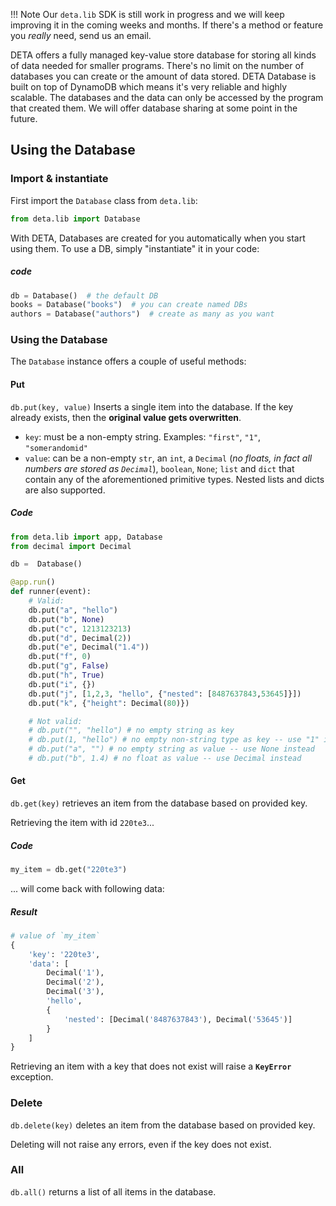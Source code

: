 !!! Note
    Our `deta.lib` SDK is still work in progress and we will keep improving it in the coming weeks and months.
    If there's a method or feature you _really_ need, send us an email.

DETA offers a fully managed key-value store database for storing all kinds of data needed for smaller programs.
There's no limit on the number of databases you can create or the amount of data stored.
DETA Database is built on top of DynamoDB which means it's very reliable and highly scalable. The databases and the data can only be accessed by the program that created them. We will offer database sharing at some point in the future.

## Using the Database

### Import & instantiate

First import the `Database` class from `deta.lib`:

```python
from deta.lib import Database
```

With DETA, Databases are created for you automatically when you start using them.
To use a DB, simply "instantiate" it in your code:


##### code
```python
db = Database()  # the default DB
books = Database("books")  # you can create named DBs
authors = Database("authors")  # create as many as you want
```

### Using the Database

The `Database` instance offers a couple of useful methods:
#### Put

`db.put(key, value)` Inserts a single item into the database. If the key already exists, then the **original value gets overwritten**.

* `key`: must be a non-empty string. Examples: `"first"`, `"1"`, `"somerandomid"`
* `value`: can be a non-empty `str`, an `int`, a `Decimal` (*no floats, in fact all numbers are stored as `Decimal`*), `boolean`, `None`; `list` and `dict` that contain any of the aforementioned primitive types. Nested lists and dicts are also supported.


##### Code

```python
from deta.lib import app, Database
from decimal import Decimal

db =  Database()

@app.run()
def runner(event):
    # Valid:
    db.put("a", "hello")
    db.put("b", None)
    db.put("c", 1213123213)
    db.put("d", Decimal(2))
    db.put("e", Decimal("1.4"))
    db.put("f", 0)
    db.put("g", False)
    db.put("h", True)
    db.put("i", {})
    db.put("j", [1,2,3, "hello", {"nested": [8487637843,53645]}])
    db.put("k", {"height": Decimal(80)})

    # Not valid:
    # db.put("", "hello") # no empty string as key
    # db.put(1, "hello") # no empty non-string type as key -- use "1" instead
    # db.put("a", "") # no empty string as value -- use None instead
    # db.put("b", 1.4) # no float as value -- use Decimal instead
```

#### Get


`db.get(key)` retrieves an item from the database based on provided key.

Retrieving the item with id `220te3`...
##### Code
```python
my_item = db.get("220te3")
```

... will come back with following data:
##### Result
```python
# value of `my_item`
{
    'key': '220te3',
    'data': [
        Decimal('1'),
        Decimal('2'),
        Decimal('3'),
        'hello',
        {
            'nested': [Decimal('8487637843'), Decimal('53645')]
        }
    ]
}
```

Retrieving an item with a key that does not exist will raise a **`KeyError`** exception.

### Delete

`db.delete(key)` deletes an item from the database based on provided key.

Deleting will not raise any errors, even if the key does not exist.

### All

`db.all()` returns a list of all items in the database.
